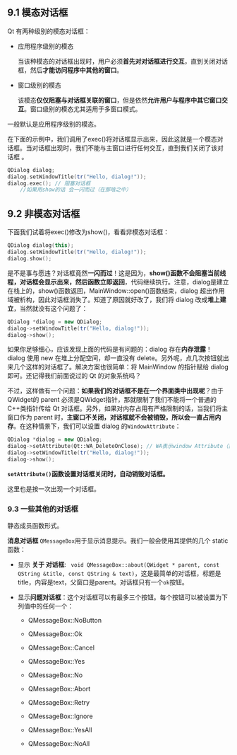 ## 9.1 模态对话框

Qt 有两种级别的模态对话框：

- 应用程序级别的模态

  当该种模态的对话框出现时，用户必须**首先对对话框进行交互**，直到关闭对话
  框，然后**才能访问程序中其他的窗口**。

- 窗口级别的模态

  该模态**仅仅阻塞与对话框关联的窗口**，但是依然**允许用户与程序中其它窗口交**
  **互**。窗口级别的模态尤其适用于多窗口模式。

  

一般默认是应用程序级别的模态。

在下面的示例中，我们调用了exec()将对话框显示出来，因此这就是一个模态对
话框。当对话框出现时，我们不能与主窗口进行任何交互，直到我们关闭了该对
话框  。

```cpp
QDialog dialog;
dialog.setWindowTitle(tr("Hello, dialog!"));
dialog.exec(); // 阻塞对话框
    //如果用show的话 会一闪而过（在那啥之中）
```

## 9.2 非模态对话框

下面我们试着将exec()修改为show()，看看非模态对话框：

```cpp
QDialog dialog(this);
dialog.setWindowTitle(tr("Hello, dialog!"));
dialog.show();
```

是不是事与愿违？对话框竟然**一闪而过**！这是因为，**show()函数不会阻塞当前线程，对话框会显示出来，然后函数立即返回**，代码继续执行。注意，dialog是建立在栈上的，show()函数返回，MainWindow::open()函数结束，dialog 超出作用域被析构，因此对话框消失了。知道了原因就好改了，我们将 dialog 改成**堆上建立**，当然就没有这个问题了：

```cpp
QDialog *dialog = new QDialog;
dialog->setWindowTitle(tr("Hello, dialog!"));
dialog->show();
```

如果你足够细心，应该发现上面的代码是有问题的：dialog 存在**内存泄露**！dialog 使用 new 在堆上分配空间，却一直没有 delete。另外呢，点几次按钮就出来几个这样的对话框了。解决方案也很简单：将 MainWindow 的指针赋给 dialog 即可。还记得我们前面说过的 Qt 的对象系统吗？  

不过，这样做有一个问题：**如果我们的对话框不是在一个界面类中出现呢**？由于QWidget的 parent 必须是QWidget指针，那就限制了我们不能将一个普通的 C++类指针传给 Qt 对话框。另外，如果对内存占用有严格限制的话，当我们将主窗口作为 parent 时，**主窗口不关闭，对话框就不会被销毁，所以会一直占用内存**。在这种情景下，我们可以设置 dialog 的`WindowAttribute`：  

```cpp
QDialog *dialog = new QDialog;
dialog->setAttribute(Qt::WA_DeleteOnClose); // WA表示window Attribute（窗口属性）
dialog->setWindowTitle(tr("Hello, dialog!"));
dialog->show();
```

**`setAttribute()`函数设置对话框关闭时，自动销毁对话框。**

这里也是按一次出现一个对话框。

### 9.3 一些其他的对话框

静态成员函数形式。

**消息对话框**
`QMessageBox`用于显示消息提示。我们一般会使用其提供的几个 static 函数：  

- 显示 **关于 对话框**: ` void QMessageBox::about(QWidget * parent, const QString &title, const QString & text)`，这是最简单的对话框，标题是title，内容是text，父窗口是parent。对话框只有一个`ok`按钮。

- 显示**问题对话框**：这个对话框可以有最多三个按钮。每个按钮可以被设置为下列值中的任何一个：

  - QMessageBox::NoButton

  - QMessageBox::Ok

  - QMessageBox::Cancel

  - QMessageBox::Yes

  - QMessageBox::No

  - QMessageBox::Abort

  - QMessageBox::Retry

  - QMessageBox::Ignore

  - QMessageBox::YesAll

  - QMessageBox::NoAll

    